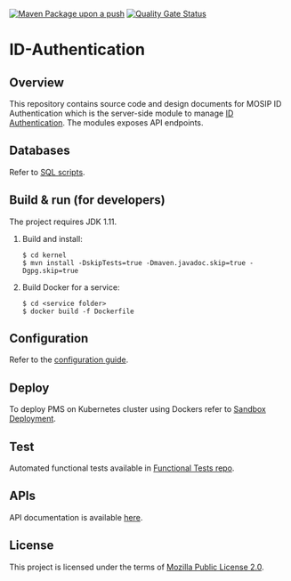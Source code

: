 [![Maven Package upon a push](https://github.com/mosip/id-authentication/actions/workflows/push-trigger.yml/badge.svg?branch=master)](https://github.com/mosip/id-authentication/actions/workflows/push-trigger.yml)
[![Quality Gate Status](https://sonarcloud.io/api/project_badges/measure?project=mosip_id-authentication&id=mosip_id-authentication&branch=master&metric=alert_status)](https://sonarcloud.io/dashboard?id=mosip_id-authentication&branch=master)

# ID-Authentication

## Overview
This repository contains source code and design documents for MOSIP ID Authentication which is the server-side module to manage [ID Authentication](https://docs.mosip.io/1.2.0/modules/id-authentication-services). The modules exposes API endpoints.  

## Databases
Refer to [SQL scripts](db_scripts).

## Build & run (for developers)
The project requires JDK 1.11. 
1. Build and install:
    ```
    $ cd kernel
    $ mvn install -DskipTests=true -Dmaven.javadoc.skip=true -Dgpg.skip=true
    ```
1. Build Docker for a service:
    ```
    $ cd <service folder>
    $ docker build -f Dockerfile
    ```

## Configuration
Refer to the [configuration guide](docs/configuration.md).

## Deploy
To deploy PMS on Kubernetes cluster using Dockers refer to [Sandbox Deployment](https://docs.mosip.io/1.2.0/deployment/sandbox-deployment).

## Test
Automated functional tests available in [Functional Tests repo](https://github.com/mosip/mosip-functional-tests).

## APIs
API documentation is available [here](https://mosip.github.io/documentation/).

## License
This project is licensed under the terms of [Mozilla Public License 2.0](LICENSE).
